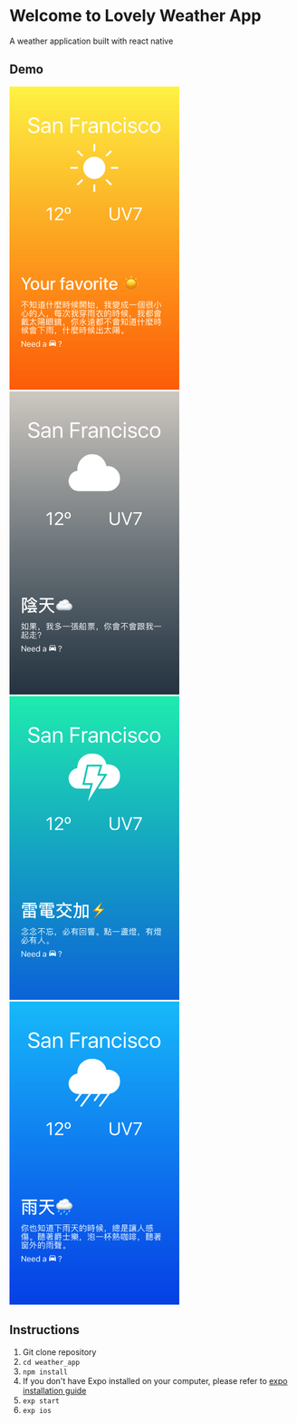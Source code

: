 # Welcome to Lovely Weather App
A weather application built with react native
## Demo
<img src="./demo/screenshot_clear.png" width="300"><img src="./demo/screenshot_cloud.png" width="300"><img src="./demo/screenshot_thunder.png" width="300"><img src="./demo/screenshot_rain.png" width="300">
## Instructions
1. Git clone repository
1. `cd weather_app`
1. `npm install`
1. If you don't have Expo installed on your computer, please refer to [expo installation guide](https://docs.expo.io/versions/latest/introduction/installation)
1.  `exp start`
1.  `exp ios`
